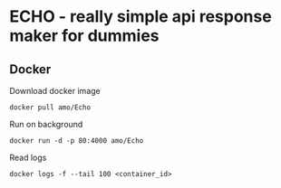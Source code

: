 # ECHO - really simple api response maker for dummies


## Docker

Download docker image

    docker pull amo/Echo

Run on background

    docker run -d -p 80:4000 amo/Echo

Read logs

    docker logs -f --tail 100 <container_id>
